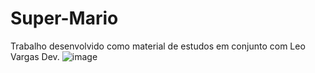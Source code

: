 # Super-Mario
Trabalho desenvolvido como material de estudos em conjunto com Leo Vargas Dev.
![image](https://github.com/AlisonMatheus/Super-Mario/assets/135557492/976103a8-d33d-4996-b911-454fbec298d4)

